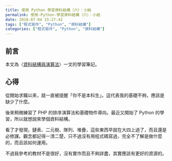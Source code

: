 ```yaml
---
title: 使用 Python 學習資料結構（六）：小結
permalink: 使用-Python-學習資料結構（六）：小結
date: 2018-07-04 15:27:42
tags: ["程式寫作", "Python", "資料結構"]
categories: ["程式寫作", "Python", "資料結構"]
---
```


## 前言

本文為〈[資料結構與演算法](https://legacy.gitbook.com/book/yuanbin/algorithm/details/zh-tw)〉一文的學習筆記。

## 心得

從開始求職以來，就一直被提醒「你不是本科生」。這代表我的基礎不夠，應該是缺少了什麼。

後來稍微練習了 PHP 的排序演算法和基礎物件導向。最近又開始了 Python 的學習，所以就想說來學個資料結構。

看了才發現，鏈表、二元樹、隊列、堆疊，這些東西早就在大四上過了，而且還是必修課。觀念都記得一清二楚，只不過沒有用程式碼寫過，完全不了解是做什麼的，而且該如何運用。

不過我參考的教材不是很好，沒有實作而且不夠詳盡，其實應該有更好的資源的。
